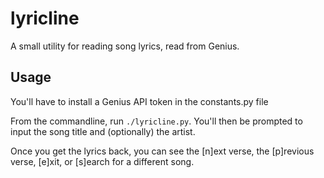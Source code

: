 # lyricline

A small utility for reading song lyrics, read from Genius.

## Usage

You'll have to install a Genius API token in the constants.py file

From the commandline, run `./lyricline.py`. You'll then be prompted to input the song title and (optionally) the artist.

Once you get the lyrics back, you can see the [n]ext verse, the [p]revious verse, [e]xit, or [s]earch for a different song.
